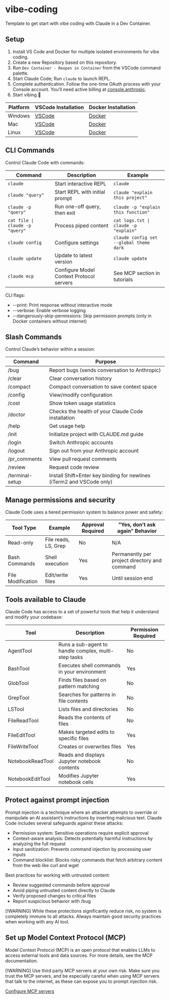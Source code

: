 # vibe-coding
Template to get start with vibe coding with Claude in a Dev Container.

## Setup

1. Install VS Code and Docker for multiple isolated environments for vibe coding.
2. Create a new Repository based on this repository.
3. Run `Dev Container - Reopen in Container` from the VSCode command palette.
4. Start Claude Code; Run `claude` to launch REPL.
5. Complete authentication. Follow the one-time OAuth process with your Console account. You’ll need active billing at [console.anthropic](https://console.anthropic.com/).
6. Start vibing 🎉

| Platform | VSCode Installation | Docker Installation |
|----------|----------------------|---------------------|
| Windows  | [VSCode](https://code.visualstudio.com/docs/setup/windows) | [Docker](https://docs.docker.com/desktop/setup/install/windows-install/) |
| Mac      | [VSCode](https://code.visualstudio.com/docs/setup/mac)     | [Docker](https://docs.docker.com/desktop/setup/install/mac-install/)     |
| Linux    | [VSCode](https://code.visualstudio.com/docs/setup/linux)   | [Docker](https://docs.docker.com/desktop/setup/install/linux/ubuntu/)    |


## CLI Commands

Control Claude Code with commands:

| Command                | Description                        | Example                                |
|------------------------|------------------------------------|----------------------------------------|
| `claude`               | Start interactive REPL             | `claude`                               |
| `claude "query"`       | Start REPL with initial prompt     | `claude "explain this project"`        |
| `claude -p "query"`    | Run one-off query, then exit       | `claude -p "explain this function"`    |
| `cat file \| claude -p "query"` | Process piped content            | `cat logs.txt \| claude -p "explain"`  |
| `claude config`        | Configure settings                 | `claude config set --global theme dark`|
| `claude update`        | Update to latest version           | `claude update`                        |
| `claude mcp`           | Configure Model Context Protocol servers | See MCP section in tutorials           |

CLI flags:

- --print: Print response without interactive mode
- --verbose: Enable verbose logging
- --dangerously-skip-permissions: Skip permission prompts (only in Docker containers without internet)

## Slash Commands

Control Claude’s behavior within a session:

| Command          | Purpose                                      |
|------------------|----------------------------------------------|
| /bug             | Report bugs (sends conversation to Anthropic)|
| /clear           | Clear conversation history                   |
| /compact         | Compact conversation to save context space   |
| /config          | View/modify configuration                    |
| /cost            | Show token usage statistics                  |
| /doctor          | Checks the health of your Claude Code installation |
| /help            | Get usage help                               |
| /init            | Initialize project with CLAUDE.md guide      |
| /login           | Switch Anthropic accounts                    |
| /logout          | Sign out from your Anthropic account         |
| /pr_comments     | View pull request comments                   |
| /review          | Request code review                          |
| /terminal-setup  | Install Shift+Enter key binding for newlines (iTerm2 and VSCode only) |

## Manage permissions and security

Claude Code uses a tiered permission system to balance power and safety:

| Tool Type        | Example                | Approval Required | ”Yes, don’t ask again” Behavior |
|------------------|------------------------|-------------------|---------------------------------|
| Read-only        | File reads, LS, Grep   | No                | N/A                             |
| Bash Commands    | Shell execution        | Yes               | Permanently per project directory and command |
| File Modification| Edit/write files       | Yes               | Until session end               |

## Tools available to Claude

Claude Code has access to a set of powerful tools that help it understand and modify your codebase:

| Tool               | Description                                      | Permission Required |
|--------------------|--------------------------------------------------|---------------------|
| AgentTool          | Runs a sub-agent to handle complex, multi-step tasks | No                  |
| BashTool           | Executes shell commands in your environment      | Yes                 |
| GlobTool           | Finds files based on pattern matching            | No                  |
| GrepTool           | Searches for patterns in file contents           | No                  |
| LSTool             | Lists files and directories                      | No                  |
| FileReadTool       | Reads the contents of files                      | No                  |
| FileEditTool       | Makes targeted edits to specific files           | Yes                 |
| FileWriteTool      | Creates or overwrites files                      | Yes                 |
| NotebookReadTool   | Reads and displays Jupyter notebook contents     | No                  |
| NotebookEditTool   | Modifies Jupyter notebook cells                  | Yes                 |

## Protect against prompt injection

Prompt injection is a technique where an attacker attempts to override or manipulate an AI assistant’s instructions by inserting malicious text. Claude Code includes several safeguards against these attacks:

- Permission system: Sensitive operations require explicit approval
- Context-aware analysis: Detects potentially harmful instructions by analyzing the full request
- Input sanitization: Prevents command injection by processing user inputs
- Command blocklist: Blocks risky commands that fetch arbitrary content from the web like curl and wget

Best practices for working with untrusted content:
- Review suggested commands before approval
- Avoid piping untrusted content directly to Claude
- Verify proposed changes to critical files
- Report suspicious behavior with /bug

[!WARNING]
While these protections significantly reduce risk, no system is completely immune to all attacks. Always maintain good security practices when working with any AI tool.

## Set up Model Context Protocol (MCP)

Model Context Protocol (MCP) is an open protocol that enables LLMs to access external tools and data sources. For more details, see the MCP documentation.

[!WARNING]
Use third party MCP servers at your own risk. Make sure you trust the MCP servers, and be especially careful when using MCP servers that talk to the internet, as these can expose you to prompt injection risk.

[Configure MCP servers](https://docs.anthropic.com/en/docs/agents-and-tools/claude-code/tutorials#configure-mcp-servers)